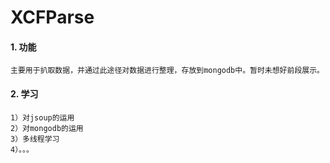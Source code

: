 XCFParse
===
#### 1. 功能
    主要用于扒取数据，并通过此途径对数据进行整理，存放到mongodb中。暂时未想好前段展示。
#### 2. 学习
    1）对jsoup的运用
    2）对mongodb的运用
    3）多线程学习
    4）。。。
